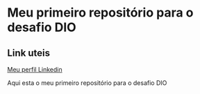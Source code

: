 # Meu primeiro repositório para o desafio DIO
## Link uteis
[Meu perfil Linkedin](www.linkedin.com/in/giscelmo-costa)

Aqui esta o meu primeiro repositório para o desafio DIO
